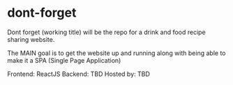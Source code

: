 # dont-forget
Dont forget (working title) will be the repo for a drink and food recipe sharing website.

The MAIN goal is to get the website up and running along with being able to make it a SPA (Single Page Application)

Frontend: ReactJS
Backend: TBD
Hosted by: TBD
